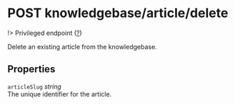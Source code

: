 # <span class="badge badge-light">POST</span> <span class="badge badge-light">knowledgebase/article/delete</span>

!> Privileged endpoint ([?](privileged.md))

Delete an existing article from the knowledgebase.

## Properties

`articleSlug` *string*  
The unique identifier for the article.




